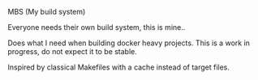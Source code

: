 MBS (My build system)

Everyone needs their own build system, this is mine..

Does what I need when building docker heavy projects. This is a work in progress, do not expect it to be stable.

Inspired by classical Makefiles with a cache instead of target files.

